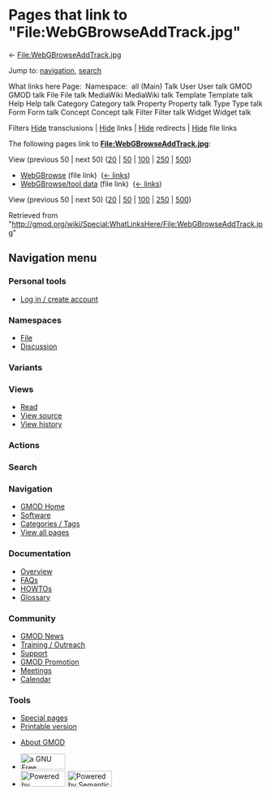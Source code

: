 <div id="mw-page-base" class="noprint">

</div>

<div id="mw-head-base" class="noprint">

</div>

<div id="content" class="mw-body" role="main">

<span id="top"></span>

<div id="mw-js-message" style="display:none;">

</div>



# <span dir="auto">Pages that link to "File:WebGBrowseAddTrack.jpg"</span>

<div id="bodyContent">

<div id="contentSub">

←
[File:WebGBrowseAddTrack.jpg](/wiki/File:WebGBrowseAddTrack.jpg "File:WebGBrowseAddTrack.jpg")

</div>

<div id="jump-to-nav" class="mw-jump">

Jump to: [navigation](#mw-navigation), [search](#p-search)

</div>

<div id="mw-content-text">

What links here Page:  Namespace:  all (Main) Talk User User talk GMOD
GMOD talk File File talk MediaWiki MediaWiki talk Template Template talk
Help Help talk Category Category talk Property Property talk Type Type
talk Form Form talk Concept Concept talk Filter Filter talk Widget
Widget talk

Filters
[Hide](/mediawiki/index.php?title=Special:WhatLinksHere/File:WebGBrowseAddTrack.jpg&hidetrans=1 "Special:WhatLinksHere/File:WebGBrowseAddTrack.jpg")
transclusions \|
[Hide](/mediawiki/index.php?title=Special:WhatLinksHere/File:WebGBrowseAddTrack.jpg&hidelinks=1 "Special:WhatLinksHere/File:WebGBrowseAddTrack.jpg")
links \|
[Hide](/mediawiki/index.php?title=Special:WhatLinksHere/File:WebGBrowseAddTrack.jpg&hideredirs=1 "Special:WhatLinksHere/File:WebGBrowseAddTrack.jpg")
redirects \|
[Hide](/mediawiki/index.php?title=Special:WhatLinksHere/File:WebGBrowseAddTrack.jpg&hideimages=1 "Special:WhatLinksHere/File:WebGBrowseAddTrack.jpg")
file links

The following pages link to
**[File:WebGBrowseAddTrack.jpg](/wiki/File:WebGBrowseAddTrack.jpg "File:WebGBrowseAddTrack.jpg")**:

View (previous 50 \| next 50)
([20](/mediawiki/index.php?title=Special:WhatLinksHere/File:WebGBrowseAddTrack.jpg&limit=20 "Special:WhatLinksHere/File:WebGBrowseAddTrack.jpg")
\|
[50](/mediawiki/index.php?title=Special:WhatLinksHere/File:WebGBrowseAddTrack.jpg&limit=50 "Special:WhatLinksHere/File:WebGBrowseAddTrack.jpg")
\|
[100](/mediawiki/index.php?title=Special:WhatLinksHere/File:WebGBrowseAddTrack.jpg&limit=100 "Special:WhatLinksHere/File:WebGBrowseAddTrack.jpg")
\|
[250](/mediawiki/index.php?title=Special:WhatLinksHere/File:WebGBrowseAddTrack.jpg&limit=250 "Special:WhatLinksHere/File:WebGBrowseAddTrack.jpg")
\|
[500](/mediawiki/index.php?title=Special:WhatLinksHere/File:WebGBrowseAddTrack.jpg&limit=500 "Special:WhatLinksHere/File:WebGBrowseAddTrack.jpg"))

- [WebGBrowse](/wiki/WebGBrowse "WebGBrowse") (file link) ‎
  <span class="mw-whatlinkshere-tools">([←
  links](/mediawiki/index.php?title=Special:WhatLinksHere&target=WebGBrowse "Special:WhatLinksHere"))</span>
- [WebGBrowse/tool
  data](/wiki/WebGBrowse/tool_data "WebGBrowse/tool data") (file link) ‎
  <span class="mw-whatlinkshere-tools">([←
  links](/mediawiki/index.php?title=Special:WhatLinksHere&target=WebGBrowse%2Ftool+data "Special:WhatLinksHere"))</span>

View (previous 50 \| next 50)
([20](/mediawiki/index.php?title=Special:WhatLinksHere/File:WebGBrowseAddTrack.jpg&limit=20 "Special:WhatLinksHere/File:WebGBrowseAddTrack.jpg")
\|
[50](/mediawiki/index.php?title=Special:WhatLinksHere/File:WebGBrowseAddTrack.jpg&limit=50 "Special:WhatLinksHere/File:WebGBrowseAddTrack.jpg")
\|
[100](/mediawiki/index.php?title=Special:WhatLinksHere/File:WebGBrowseAddTrack.jpg&limit=100 "Special:WhatLinksHere/File:WebGBrowseAddTrack.jpg")
\|
[250](/mediawiki/index.php?title=Special:WhatLinksHere/File:WebGBrowseAddTrack.jpg&limit=250 "Special:WhatLinksHere/File:WebGBrowseAddTrack.jpg")
\|
[500](/mediawiki/index.php?title=Special:WhatLinksHere/File:WebGBrowseAddTrack.jpg&limit=500 "Special:WhatLinksHere/File:WebGBrowseAddTrack.jpg"))

</div>

<div class="printfooter">

Retrieved from
"<http://gmod.org/wiki/Special:WhatLinksHere/File:WebGBrowseAddTrack.jpg>"

</div>

<div id="catlinks" class="catlinks catlinks-allhidden">

</div>

<div class="visualClear">

</div>

</div>

</div>

<div id="mw-navigation">

## Navigation menu

<div id="mw-head">

<div id="p-personal" role="navigation"
aria-labelledby="p-personal-label">

### Personal tools

- <span id="pt-login"><a
  href="/mediawiki/index.php?title=Special:UserLogin&amp;returnto=Special%3AWhatLinksHere%2FFile%3AWebGBrowseAddTrack.jpg"
  accesskey="o"
  title="You are encouraged to log in; however, it is not mandatory [o]">Log
  in / create account</a></span>

</div>

<div id="left-navigation">

<div id="p-namespaces" class="vectorTabs" role="navigation"
aria-labelledby="p-namespaces-label">

### Namespaces

- <span id="ca-nstab-image"><a href="/wiki/File:WebGBrowseAddTrack.jpg" accesskey="c"
  title="View the file page [c]">File</a></span>
- <span id="ca-talk"><a
  href="/mediawiki/index.php?title=File_talk:WebGBrowseAddTrack.jpg&amp;action=edit&amp;redlink=1"
  accesskey="t"
  title="Discussion about the content page [t]">Discussion</a></span>

</div>

<div id="p-variants" class="vectorMenu emptyPortlet" role="navigation"
aria-labelledby="p-variants-label">

### 

### Variants[](#)

<div class="menu">

</div>

</div>

</div>

<div id="right-navigation">

<div id="p-views" class="vectorTabs" role="navigation"
aria-labelledby="p-views-label">

### Views

- <span id="ca-view">[Read](/wiki/File:WebGBrowseAddTrack.jpg)</span>
- <span id="ca-viewsource"><a
  href="/mediawiki/index.php?title=File:WebGBrowseAddTrack.jpg&amp;action=edit"
  accesskey="e" title="This page is protected.
  You can view its source [e]">View source</a></span>
- <span id="ca-history"><a
  href="/mediawiki/index.php?title=File:WebGBrowseAddTrack.jpg&amp;action=history"
  accesskey="h" title="Past revisions of this page [h]">View history</a></span>

</div>

<div id="p-cactions" class="vectorMenu emptyPortlet" role="navigation"
aria-labelledby="p-cactions-label">

### Actions[](#)

<div class="menu">

</div>

</div>

<div id="p-search" role="search">

### Search

<div id="simpleSearch">

</div>

</div>

</div>

</div>

<div id="mw-panel">

<div id="p-logo" role="banner">

<a href="/wiki/Main_Page"
style="background-image: url(http://gmod.org/images/GMOD-cogs.png);"
title="Visit the main page"></a>

</div>

<div id="p-Navigation" class="portal" role="navigation"
aria-labelledby="p-Navigation-label">

### Navigation

<div class="body">

- <span id="n-GMOD-Home">[GMOD Home](/wiki/Main_Page)</span>
- <span id="n-Software">[Software](/wiki/GMOD_Components)</span>
- <span id="n-Categories-.2F-Tags">[Categories /
  Tags](/wiki/Categories)</span>
- <span id="n-View-all-pages">[View all
  pages](/wiki/Special:AllPages)</span>

</div>

</div>

<div id="p-Documentation" class="portal" role="navigation"
aria-labelledby="p-Documentation-label">

### Documentation

<div class="body">

- <span id="n-Overview">[Overview](/wiki/Overview)</span>
- <span id="n-FAQs">[FAQs](/wiki/Category:FAQ)</span>
- <span id="n-HOWTOs">[HOWTOs](/wiki/Category:HOWTO)</span>
- <span id="n-Glossary">[Glossary](/wiki/Glossary)</span>

</div>

</div>

<div id="p-Community" class="portal" role="navigation"
aria-labelledby="p-Community-label">

### Community

<div class="body">

- <span id="n-GMOD-News">[GMOD News](/wiki/GMOD_News)</span>
- <span id="n-Training-.2F-Outreach">[Training /
  Outreach](/wiki/Training_and_Outreach)</span>
- <span id="n-Support">[Support](/wiki/Support)</span>
- <span id="n-GMOD-Promotion">[GMOD
  Promotion](/wiki/GMOD_Promotion)</span>
- <span id="n-Meetings">[Meetings](/wiki/Meetings)</span>
- <span id="n-Calendar">[Calendar](/wiki/Calendar)</span>

</div>

</div>

<div id="p-tb" class="portal" role="navigation"
aria-labelledby="p-tb-label">

### Tools

<div class="body">

- <span id="t-specialpages"><a href="/wiki/Special:SpecialPages" accesskey="q"
  title="A list of all special pages [q]">Special pages</a></span>
- <span id="t-print"><a
  href="/mediawiki/index.php?title=Special:WhatLinksHere/File:WebGBrowseAddTrack.jpg&amp;printable=yes"
  rel="alternate" accesskey="p"
  title="Printable version of this page [p]">Printable version</a></span>

</div>

</div>

</div>

</div>

<div id="footer" role="contentinfo">

- <span id="footer-places-about">[About
  GMOD](/wiki/GMOD:About "GMOD:About")</span>

<!-- -->

- <span id="footer-copyrightico">[<img src="http://www.gnu.org/graphics/gfdl-logo-small.png" width="88"
  height="31" alt="a GNU Free Documentation License" />](http://www.gnu.org/licenses/fdl-1.3.html)</span>
- <span id="footer-poweredbyico">[<img src="/mediawiki/skins/common/images/poweredby_mediawiki_88x31.png"
  width="88" height="31" alt="Powered by MediaWiki" />](//www.mediawiki.org/)
  [<img
  src="/mediawiki/extensions/SemanticMediaWiki/includes/../resources/images/smw_button.png"
  width="88" height="31" alt="Powered by Semantic MediaWiki" />](https://www.semantic-mediawiki.org/wiki/Semantic_MediaWiki)</span>

<div style="clear:both">

</div>

</div>
